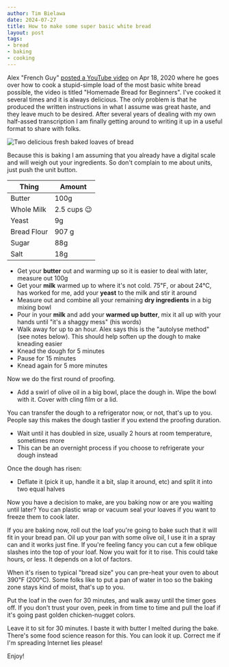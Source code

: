 ```yaml
---
author: Tim Bielawa
date: 2024-07-27
title: How to make some super basic white bread
layout: post
tags:
- bread
- baking
- cooking
---
```



Alex "French Guy" [posted a YouTube video](https://youtu.be/ycztOGTIX-s) on Apr
18, 2020 where he goes over how to cook a stupid-simple load of the most basic
white bread possible, the video is titled "Homemade Bread for Beginners". I've
cooked it several times and it is always delicious. The only problem is that he
produced the written instructions in what I assume was great haste, and they
leave much to be desired. After several years of dealing with my own half-assed
transcription I am finally getting around to writing it up in a useful format to
share with folks.

![Two delicious fresh baked loaves of bread](/assets/images/bread.jpg "Perfection")

Because this is baking I am assuming that you already have a digital scale and
will weigh out your ingredients. So don't complain to me about units, just
push the unit button.

| Thing | Amount |
| ----- | ------ |
| Butter | 100g |
| Whole Milk | 2.5 cups 😉 |
| Yeast | 9g |
| Bread Flour | 907 g |
| Sugar | 88g |
| Salt | 18g |

* Get your **butter** out and warming up so it is easier to deal with later,
  measure out 100g
* Get your **milk** warmed up to where it's not cold. 75℉, or about 24℃, has
  worked for me, add your **yeast** to the milk and stir it around
* Measure out and combine all your remaining **dry ingredients** in a big mixing
  bowl
* Pour in your **milk** and add your **warmed up butter**, mix it all up with
  your hands until "it's a shaggy mess" (his words)
* Walk away for up to an hour. Alex says this is the "autolyse method" (see
  notes below). This should help soften up the dough to make kneading easier
* Knead the dough for 5 minutes
* Pause for 15 minutes
* Knead again for 5 more minutes

Now we do the first round of proofing.

* Add a swirl of olive oil in a big bowl, place the dough in. Wipe the bowl with
  it. Cover with cling film or a lid.

You can transfer the dough to a refrigerator now, or not, that's up to you.
People say this makes the dough tastier if you extend the proofing duration.

* Wait until it has doubled in size, usually 2 hours at room temperature, sometimes more
* This can be an overnight process if you choose to refrigerate your dough instead

Once the dough has risen:

* Deflate it (pick it up, handle it a bit, slap it around, etc) and split it
  into two equal halves

Now you have a decision to make, are you baking now or are you waiting until
later? You can plastic wrap or vacuum seal your loaves if you want to freeze
them to cook later.


If you are baking now, roll out the loaf you're going to bake such
that it will fit in your bread pan. Oil up your pan with some olive
oil, I use it in a spray can and it works just fine. If you're feeling
fancy you can cut a few oblique slashes into the top of your loaf. Now
you wait for it to rise. This could take hours, or less. It depends on
a lot of factors.

When it's risen to typical "bread size" you can pre-heat your oven to
about 390℉ (200℃). Some folks like to put a pan of water in too so the
baking zone stays kind of moist, that's up to you.

Put the loaf in the oven for 30 minutes, and walk away until the timer
goes off. If you don't trust your oven, peek in from time to time and
pull the loaf if it's going past golden chicken-nugget colors.

Leave it to sit for 30 minutes. I baste it with butter I melted during
the bake. There's some food science reason for this. You can look it
up. Correct me if I'm spreading Internet lies please!

Enjoy!
